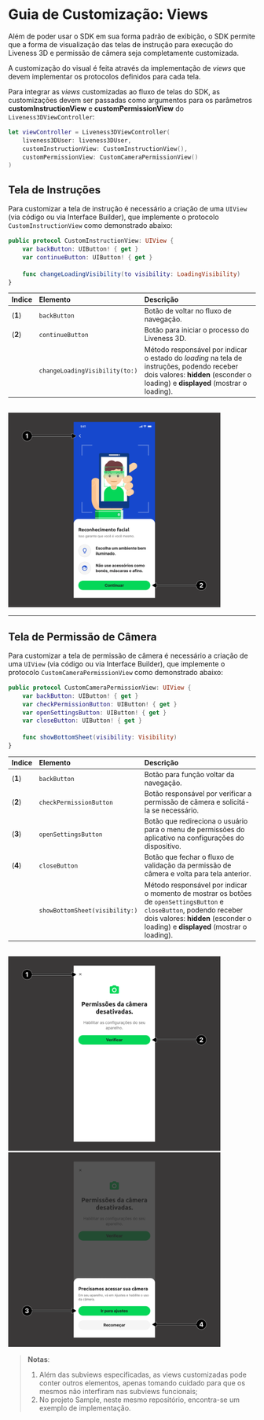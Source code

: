 # Guia de Customização: Views

Além de poder usar o SDK em sua forma padrão de exibição, o SDK permite que a forma de visualização das telas de instrução para execução do Liveness 3D e permissão de câmera seja completamente customizada.

A customização do visual é feita através da implementação de *views* que devem implementar os protocolos definidos para cada tela.

Para integrar as *views* customizadas ao fluxo de telas do SDK, as customizações devem ser passadas como argumentos para os parâmetros **customInstructionView** e **customPermissionView** do `Liveness3DViewController`:

```swift
let viewController = Liveness3DViewController(
    liveness3DUser: liveness3DUser,
    customInstructionView: CustomInstructionView(),
    customPermissionView: CustomCameraPermissionView()
)
```

## Tela de Instruções

Para customizar a tela de instrução é necessário a criação de uma `UIView` (via código ou via Interface Builder), que implemente o protocolo `CustomInstructionView` como demonstrado abaixo:

```swift
public protocol CustomInstructionView: UIView {  
    var backButton: UIButton! { get }
    var continueButton: UIButton! { get }
    
    func changeLoadingVisibility(to visibility: LoadingVisibility)
}
```

| **Indice** | **Elemento**                   | **Descrição**                                                               |
| :--------- | :----------------------------- | :-------------------------------------------------------------------------- |
| (**1**)    | `backButton`                   | Botão de voltar no fluxo de navegação.                                      |
| (**2**)    | `continueButton`               | Botão para iniciar o processo do Liveness 3D.                               |
|            | `changeLoadingVisibility(to:)` | Método responsável por indicar o estado do *loading* na tela de instruções, podendo receber dois valores: **hidden** (esconder o loading) e **displayed** (mostrar o loading). |

<br/>
<img src="../Images/Liveness3D/liveness3d_instructions.png" width="432" height="396" />

***

## Tela de Permissão de Câmera

Para customizar a tela de permissão de câmera é necessário a criação de uma `UIView` (via código ou via Interface Builder), que implemente o protocolo `CustomCameraPermissionView` como demonstrado abaixo:

```swift
public protocol CustomCameraPermissionView: UIView {
    var backButton: UIButton! { get }
    var checkPermissionButton: UIButton! { get }
    var openSettingsButton: UIButton! { get }
    var closeButton: UIButton! { get }

    func showBottomSheet(visibility: Visibility)
}
```

| **Indice** | **Elemento**                   | **Descrição**                                                                                            |
| :--------- | :----------------------------- | :------------------------------------------------------------------------------------------------------- |
| (**1**)    | `backButton`                   | Botão para função voltar da navegação.                                                                   |
| (**2**)    | `checkPermissionButton`        | Botão responsável por verificar a permissão de câmera e solicitá-la se necessário.                       |
| (**3**)    | `openSettingsButton`           | Botão que redireciona o usuário para o menu de permissões do aplicativo na configurações do dispositivo. |
| (**4**)    | `closeButton`                  | Botão que fechar o fluxo de validação da permissão de câmera e volta para tela anterior.                 |
|            | `showBottomSheet(visibility:)` | Método responsável por indicar o momento de mostrar os botões de `openSettingsButton` e `closeButton`, podendo receber dois valores: **hidden** (esconder o loading) e **displayed** (mostrar o loading). |

<br/>
<div>
    <img src="../Images/Common/custom_camera_permission_1.png" width="432" height="396" />
    <img src="../Images/Common/custom_camera_permission_2.png" width="432" height="396" />
<div/>

> **Notas**: 
> 1. Além das subviews especificadas, as views customizadas pode conter outros elementos, apenas tomando cuidado para que os mesmos não interfiram nas subviews funcionais;<br/>
> 2. No projeto Sample, neste mesmo repositório, encontra-se um exemplo de implementação.